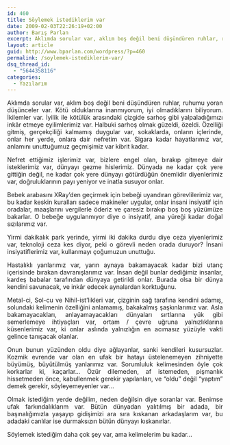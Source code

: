 ```yaml
---
id: 460
title: Söylemek istediklerim var
date: 2009-02-03T22:26:19+02:00
author: Barış Parlan
excerpt: Aklımda sorular var, aklım boş değil beni düşündüren ruhlar, ruhumu yoran düşünceler var. Kötü olduklarına inanmıyorum, iyi olmadıklarını biliyorum. İkilemler var. İyilik ile kötülük arasındaki çizgide sarhoş gibi yalpaladığımızı inkâr etmeye eyilimlerimiz var...
layout: article
guid: http://www.bparlan.com/wordpress/?p=460
permalink: /soylemek-istediklerim-var/
dsq_thread_id:
  - "5644358116"
categories:
  - Yazılarım
---
```


<p style="text-align: justify;">
  Aklımda sorular var, aklım boş değil beni düşündüren ruhlar, ruhumu yoran düşünceler var. Kötü olduklarına inanmıyorum, iyi olmadıklarını biliyorum. İkilemler var. İyilik ile kötülük arasındaki çizgide sarhoş gibi yalpaladığımızı inkâr etmeye eyilimlerimiz var. Halbuki sarhoş olmak güzeldi, özeldi. Özelliği gitmiş, gerçekçiliği kalmamış duygular var, sokaklarda, onların içlerinde, onlar her yerde, onlara dair nefretim var. Sigara kadar hayatlarımız var, anlamını unuttuğumuz geçmişimiz var kibrit kadar.<!--more-->
</p>

<p style="text-align: justify;">
  Nefret ettiğimiz işlerimiz var, bizlere engel olan, bırakıp gitmeye dair isteklerimiz var, dünyayı gezme hislerimiz. Dünyada ne kadar çok yere gittiğin değil, ne kadar çok yere dünyayı götürdüğün önemlidir diyenlerimiz var, doğruluklarının payı yeniyor ve inatla susuyor onlar.
</p>

<p style="text-align: justify;">
  Bebek arabasını XRay&#8217;den geçirmek için bebeği uyandıran görevlilerimiz var, bu kadar keskin kuralları sadece makineler uygular, onlar insani insiyatif için oradalar, maaşlarını vergilerle öderiz ve çaresiz bırakıp boş boş yüzümüze bakarlar. O bebeğe uygulanmıyor diye o insiyatif, ana yüreği kadar doğal sızılarımız var.
</p>

<p style="text-align: justify;">
  Yirmi dakikalık park yerinde, yirmi iki dakika durdu diye ceza yiyenlerimiz var, teknoloji ceza kes diyor, peki o görevli neden orada duruyor? İnsani insiyatiflerimiz var, kullanmayı çoğumuzun unuttuğu.
</p>

<p style="text-align: justify;">
  Hastalıklı yanlarımız var, yarın aynaya bakamayacak kadar bizi utanç içerisinde bırakan davranışlarımız var. İnsan değil bunlar dediğimiz insanlar, kardeş babalar tarafından dünyaya getirildi onlar. Burada olsa bir dünya kendini savunacak, ve inkâr edecek aynalardan korktuğunu.
</p>

<p style="text-align: justify;">
  Metal-ci, Sol-cu ve Nihil-ist&#8217;likleri var, çizginin sağ tarafına kendini adamış, solundaki kelimenin özelliğini anlamamış, bakakalmış şaşkınlarımız var. Asla bakamayacakları, anlayamayacakları dünyaları sırtlarına yük gibi semerlemeye ihtiyaçları var, ortam / çevre uğruna yalnızlıklarına küsenlerimiz var, ki onlar aslında yalnızlığın en acımasız yüzüyle vakti gelince tanışacak olanlar.
</p>

<p style="text-align: justify;">
  Onun bunun yüzünden oldu diye ağlayanlar, sanki kendileri kusursuzlar. Kozmik evrende var olan en ufak bir hatayı üstelenemeyen zihniyette büyümüş, büyütülmüş yanlarımız var. Sorumluluk kelimesinden öyle çok korkarlar ki, kaçarlar&#8230; Özür dilemeden, af istemeden, pişmanlık hissetmeden önce, kabullenmek gerekir yapılanları, ve &#8220;oldu&#8221; değil &#8220;yaptım&#8221; demek gerekir, söyleyemeyenler var&#8230;
</p>

<p style="text-align: justify;">
  Olmak istediğim yerde değilim, neden değilsin diye soranlar var. Benimse ufak farkındalıklarım var. Bütün dünyadan yalıtılmış bir adada, bir başınalığımızla yaşayıp gidişimizi ara sıra kıskanan arkadaşlarım var, bu adadaki canlılar ise durmaksızın bütün dünyayı kıskanırlar.
</p>

<p style="text-align: justify;">
  Söylemek istediğim daha çok şey var, ama kelimelerim bu kadar&#8230;
</p>
